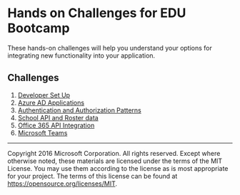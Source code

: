 # Hands on Challenges for EDU Bootcamp
These hands-on challenges will help you understand your options for integrating new functionality into your application.

## Challenges ##
1) [Developer Set Up](03-tools-and-developer-setup)
1) [Azure AD Applications](05-azure-ad-applications)
1) [Authentication and Authorization Patterns](07-authn-and-authz-patterns)
1) [School API and Roster data](09-graph-rostering-rest-apis)
1) [Office 365 API Integration](11-0365-apis)
1) [Microsoft Teams](16-teams)

---

Copyright 2016 Microsoft Corporation. All rights reserved. Except where otherwise noted, these materials are licensed under the terms of the MIT License. You may use them according to the license as is most appropriate for your project. The terms of this license can be found at https://opensource.org/licenses/MIT.
